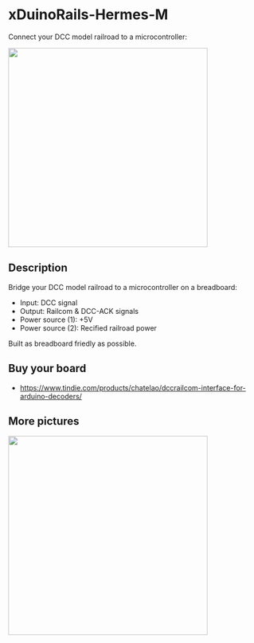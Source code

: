 # xDuinoRails-Hermes-M
Connect your DCC model railroad to a microcontroller:

<img src="https://github.com/user-attachments/assets/e1d55988-35cc-494f-bfee-de38d59e6c70" width=400px>

## Description
Bridge your DCC model railroad to a microcontroller on a breadboard:

- Input: DCC signal
- Output: Railcom & DCC-ACK signals
- Power source (1): +5V 
- Power source (2): Recified railroad power

Built as breadboard friedly as possible.

## Buy your board

- https://www.tindie.com/products/chatelao/dccrailcom-interface-for-arduino-decoders/

## More pictures

<img src="https://github.com/user-attachments/assets/80b755b4-a0af-48e9-9869-358bb5b8e2da" width=400px>
